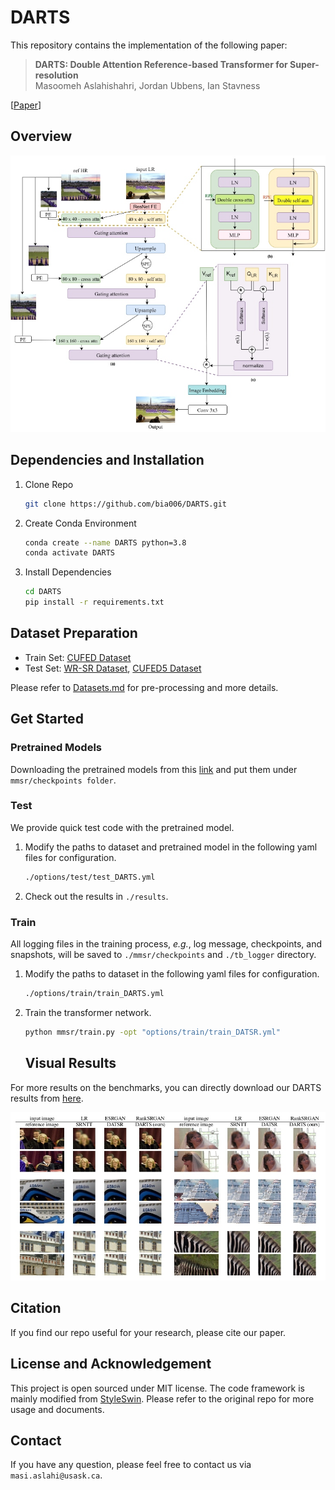 # DARTS

This repository contains the implementation of the following paper:
> **DARTS: Double Attention Reference-based Transformer for Super-resolution**<br>
> Masoomeh Aslahishahri, Jordan Ubbens, Ian Stavness<br>

[[Paper](https://arxiv.org/pdf/2307.08837.pdf)]

## Overview
![overall_structure](./assets/overview_resized.jpg)

## Dependencies and Installation

1. Clone Repo

   ```bash
   git clone https://github.com/bia006/DARTS.git
   ```

2. Create Conda Environment
   ```bash
   conda create --name DARTS python=3.8
   conda activate DARTS
   ```

3. Install Dependencies

   ```bash
   cd DARTS
   pip install -r requirements.txt
   ```

## Dataset Preparation

- Train Set: [CUFED Dataset](https://drive.google.com/drive/folders/1hGHy36XcmSZ1LtARWmGL5OK1IUdWJi3I)
- Test Set: [WR-SR Dataset](https://drive.google.com/drive/folders/16UKRu-7jgCYcndOlGYBmo5Pp0_Mq71hP?usp=sharing), [CUFED5 Dataset](https://drive.google.com/file/d/1Fa1mopExA9YGG1RxrCZZn7QFTYXLx6ph/view)

Please refer to [Datasets.md](datasets/DATASETS.md) for pre-processing and more details.

## Get Started

### Pretrained Models
Downloading the pretrained models from this [link](https://drive.google.com/file/d/1VWQH3FFhc8ZqDilVfXzlZS99qaF3om0-/view?usp=sharing) and put them under `mmsr/checkpoints folder`.

### Test

We provide quick test code with the pretrained model.

1. Modify the paths to dataset and pretrained model in the following yaml files for configuration.

    ```bash
    ./options/test/test_DARTS.yml
    ```

2.  Check out the results in `./results`.


### Train

All logging files in the training process, *e.g.*, log message, checkpoints, and snapshots, will be saved to `./mmsr/checkpoints` and `./tb_logger` directory.

1. Modify the paths to dataset in the following yaml files for configuration.
   ```bash
   ./options/train/train_DARTS.yml
   ```

2. Train the transformer network.
   ```bash
   python mmsr/train.py -opt "options/train/train_DATSR.yml"
   ```
   
   ## Visual Results

For more results on the benchmarks, you can directly download our DARTS results from [here](https://drive.google.com/file/d/1Q-wVgMd4ByG5HvY1D9YPv9eWE8aYPUuR/view?usp=sharing).

![result](assets/results.jpg)

## Citation

   If you find our repo useful for your research, please cite our paper.


## License and Acknowledgement

This project is open sourced under MIT license. The code framework is mainly modified from [StyleSwin](https://github.com/microsoft/StyleSwin). Please refer to the original repo for more usage and documents.


## Contact

If you have any question, please feel free to contact us via `masi.aslahi@usask.ca`.

